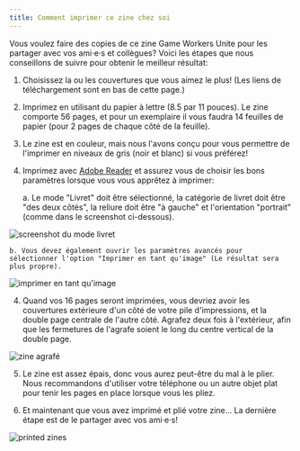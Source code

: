 ```yaml
---
title: Comment imprimer ce zine chez soi
---
```


Vous voulez faire des copies de ce zine Game Workers Unite pour les partager avec vos ami·e·s et collègues? Voici les étapes que nous conseillons de suivre pour obtenir le meilleur résultat:

1. Choisissez la ou les couvertures que vous aimez le plus! (Les liens de téléchargement sont en bas de cette page.)

2. Imprimez en utilisant du papier à lettre (8.5 par 11 pouces). Le zine comporte 56 pages, et pour un exemplaire il vous faudra 14 feuilles de papier (pour 2 pages de chaque côté de la feuille).

3. Le zine est en couleur, mais nous l'avons conçu pour vous permettre de l'imprimer en niveaux de gris (noir et blanc) si vous préférez!

4. Imprimez avec [Adobe Reader](https://acrobat.adobe.com/ca/en/acrobat/pdf-reader.html) et assurez vous de choisir les bons paramètres lorsque vous vous apprêtez à imprimer:

   a. Le mode "Livret" doit être sélectionné, la catégorie de livret doit être "des deux côtés", la reliure doit être "à gauche" et l'orientation "portrait"(comme dans le screenshot ci-dessous).

  <p class="md-img">
    <img alt="screenshot du mode livret" src="/images/booklet_mode.jpg">
  </p>

    b. Vous devez également ouvrir les paramètres avancés pour sélectionner l'option "Imprimer en tant qu'image" (Le résultat sera plus propre).

  <p class="md-img">
    <img alt="imprimer en tant qu'image" src="/images/print_as_image.jpg">
  </p>

4. Quand vos 16 pages seront imprimées, vous devriez avoir les couvertures extérieure d'un côté de votre pile d'impressions, et la double page centrale de l'autre côté. Agrafez deux fois à l'extérieur, afin que les fermetures de l'agrafe soient le long du centre vertical de la double page.

  <p class="md-img">
    <img alt="zine agrafé" src="/images/inside_staples.jpg">
  </p>

5. Le zine est assez épais, donc vous aurez peut-être du mal à le plier. Nous recommandons d'utiliser votre téléphone ou un autre objet plat pour tenir les pages en place lorsque vous les pliez.

6. Et maintenant que vous avez imprimé et plié votre zine... La dernière étape est de le partager avec vos ami·e·s!

  <p class="md-img">
    <img alt="printed zines" src="/images/printed_zines.jpg">
  </p>
